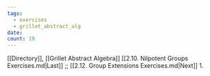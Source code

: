 ```yaml
---
tags:
  - exercises
  - grillet_abstract_alg
date:
count: 19
---
```

[[Directory]], [[Grillet Abstract Algebra]]
[[2.10. Nilpotent Groups Exercises.md|Last]] ;; [[2.12. Group Extensions Exercises.md|Next]]
1. 